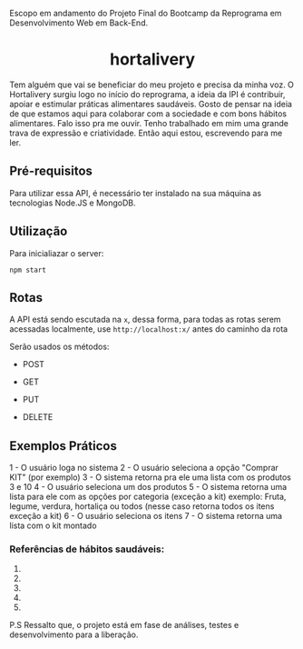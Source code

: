 
Escopo em andamento do Projeto Final do Bootcamp da Reprograma em Desenvolvimento Web em Back-End.

<h1><center>hortalivery</center></h1>

Tem alguém que vai se beneficiar do meu projeto e precisa da minha voz.
O Hortalivery surgiu logo no início do reprograma, a ideia da IPI é contribuir, apoiar e estimular práticas alimentares saudáveis.
Gosto de pensar na ideia de que estamos aqui para colaborar com a sociedade e com bons hábitos alimentares.
Falo isso pra me ouvir. Tenho trabalhado em mim uma grande trava de expressão e criatividade. 
Então aqui estou, escrevendo para me ler.

<h2>Pré-requisitos</h2>

Para utilizar essa API, é necessário ter instalado na sua máquina as tecnologias Node.JS e MongoDB.

<h2>Utilização</h2>

Para inicialiazar o server:
```
npm start
```

<h2>Rotas</h2>

A API está sendo escutada na `x`, dessa forma, para todas as rotas serem acessadas localmente, use `http://localhost:x/` antes do caminho da rota


Serão usados os métodos:

- POST 

- GET 

- PUT 

- DELETE


<h2>Exemplos Práticos</h2>

1 - O usuário loga no sistema
2 - O usuário seleciona a opção "Comprar KIT" (por exemplo)
3 - O sistema retorna pra ele uma lista com os produtos 3 e 10
4 - O usuário seleciona um dos produtos
5 - O sistema retorna uma lista para ele com as opções por categoria (exceção a kit) exemplo: Fruta, legume, verdura, hortaliça ou todos (nesse caso retorna todos os itens exceção a kit) 
6 - O usuário seleciona os itens
7 - O sistema retorna uma lista com o kit montado


### Referências de hábitos saudáveis:

1. 
2. 
3. 
4. 
5. 

P.S Ressalto que, o projeto está em fase de análises, testes e desenvolvimento para a liberação.